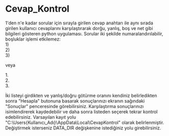 # Cevap_Kontrol
1'den n'e kadar sorular için sırayla girilen cevap anahtarı ile aynı sırada girilen kullanıcı cevaplarını karşılaştırarak dorğu, yanlış, boş ve net gibi bilgileri gösteren python uygulaması.
Sorular iki şekilde numaralandırılabilir, boşluklar işlemi etkilemez:\
1\)\
2\)\
3\)

veya 

1.\
2.\
3.

İki listeyi girdikten ve yanlış/doğru götürme oranını kendiniz belirledikten sonra "Hesapla" butonuna basarak sonuçlarınızı ekranın sağındaki "Sonuçlar" penceresinde görebilirsiniz.
Karşılaştırma sonuçlarınızı isimlendirerek kaydedebilir ve daha sonra listeden seçerek tekrar kontrol edebilirsiniz.
Varsayılan kayıt yolu "C:\Users\{Kullanıcı_Adı}\AppData\Local\CevapKontrol" olarak belirlenmiştir. Değiştirmek isterseniz DATA_DIR değişkenine istediğiniz yolu girebilirsiniz.
